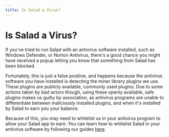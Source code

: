 ```yaml
---
title: Is Salad a Virus?
---
```


# Is Salad a Virus?

If you've tried to run Salad with an antivirus software installed, such as Windows Defender, or Norton Antivirus, there's a good chance you might have received a popup letting you know that something from Salad has been blocked.

Fortunately, this is just a false positive, and happens because the antivirus software you have installed is detecting the miner library plugins we use. These plugins are publicly available, commonly used plugins. Due to some actions taken by bad actors though, using these openly available, safe plugins makes us guilty by association, as antivirus programs are unable to differentiate between maliciously installed plugins, and when it's installed by Salad to earn you your balance.

Because of this, you may need to whitelist us in your antivirus program to allow your Salad app to earn. You can learn how to whitelist Salad in your antivirus software by following our guides [here](https://support.salad.com/hc/en-us/sections/360008458292-Anti-Virus).
